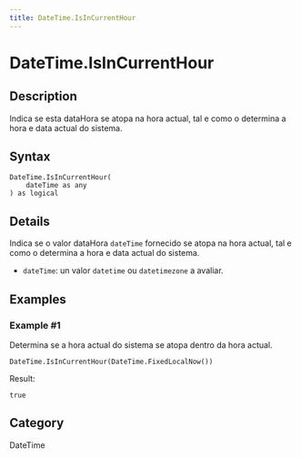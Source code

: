 ```yaml
---
title: DateTime.IsInCurrentHour
---
```


# DateTime.IsInCurrentHour


## Description

Indica se esta dataHora se atopa na hora actual, tal e como o determina a hora e data actual do sistema.


## Syntax

```powerquery
DateTime.IsInCurrentHour(
    dateTime as any
) as logical
```


## Details

Indica se o valor dataHora <code>dateTime</code> fornecido se atopa na hora actual, tal e como o determina a hora e data actual do sistema.      <ul>      <li><code>dateTime</code>: un valor <code>datetime</code> ou <code>datetimezone</code> a avaliar.</li>      </ul>


## Examples

### Example #1 
Determina se a hora actual do sistema se atopa dentro da hora actual.
```powerquery
DateTime.IsInCurrentHour(DateTime.FixedLocalNow())
```

Result: 
```powerquery
true
```




## Category
DateTime
